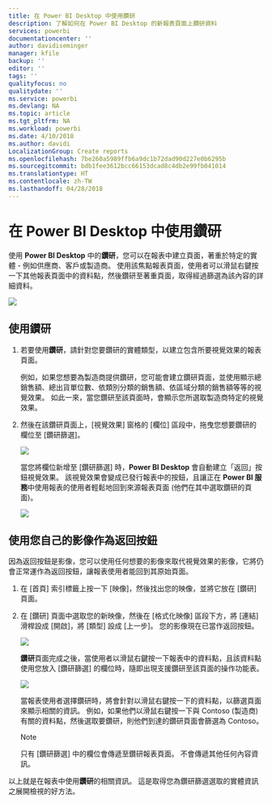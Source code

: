 ```yaml
---
title: 在 Power BI Desktop 中使用鑽研
description: 了解如何在 Power BI Desktop 的新報表頁面上鑽研資料
services: powerbi
documentationcenter: ''
author: davidiseminger
manager: kfile
backup: ''
editor: ''
tags: ''
qualityfocus: no
qualitydate: ''
ms.service: powerbi
ms.devlang: NA
ms.topic: article
ms.tgt_pltfrm: NA
ms.workload: powerbi
ms.date: 4/10/2018
ms.author: davidi
LocalizationGroup: Create reports
ms.openlocfilehash: 7be260a5989ffb6a9dc1b72dad90d227e0b6295b
ms.sourcegitcommit: bdb1fee3612bcc66153dcad8c4db2e99fb041014
ms.translationtype: HT
ms.contentlocale: zh-TW
ms.lasthandoff: 04/28/2018
---
```

# <a name="use-drillthrough-in-power-bi-desktop"></a>在 Power BI Desktop 中使用鑽研
使用 **Power BI Desktop** 中的**鑽研**，您可以在報表中建立頁面，著重於特定的實體 - 例如供應商、客戶或製造商。 使用該焦點報表頁面，使用者可以滑鼠右鍵按一下其他報表頁面中的資料點，然後鑽研至著重頁面，取得經過篩選為該內容的詳細資料。

![](media/desktop-drillthrough/drillthrough_01.png)

## <a name="using-drillthrough"></a>使用鑽研
1. 若要使用**鑽研**，請針對您要鑽研的實體類型，以建立包含所要視覺效果的報表頁面。 

    例如，如果您想要為製造商提供鑽研，您可能會建立鑽研頁面，並使用顯示總銷售額、總出貨單位數、依類別分類的銷售額、依區域分類的銷售額等等的視覺效果。 如此一來，當您鑽研至該頁面時，會顯示您所選取製造商特定的視覺效果。

2. 然後在該鑽研頁面上，[視覺效果] 窗格的 [欄位] 區段中，拖曳您想要鑽研的欄位至 [鑽研篩選]。

    ![](media/desktop-drillthrough/drillthrough_02.png)

    當您將欄位新增至 [鑽研篩選] 時，**Power BI Desktop** 會自動建立「返回」按鈕視覺效果。 該視覺效果會變成已發行報表中的按鈕，且讓正在 **Power BI 服務**中使用報表的使用者輕鬆地回到來源報表頁面 (他們在其中選取鑽研的頁面)。

    ![](media/desktop-drillthrough/drillthrough_03.png)

## <a name="use-your-own-image-for-a-back-button"></a>使用您自己的影像作為返回按鈕    
 因為返回按鈕是影像，您可以使用任何想要的影像來取代視覺效果的影像，它將仍會正常運作為返回按鈕，讓報表使用者能回到其原始頁面。

1. 在 [首頁] 索引標籤上按一下 [映像]，然後找出您的映像，並將它放在 [鑽研] 頁面。
2. 在 [鑽研] 頁面中選取您的新映像，然後在 [格式化映像] 區段下方，將 [連結] 滑桿設成 [開啟]，將 [類型] 設成 [上一步]。 您的影像現在已當作返回按鈕。

    ![](media/desktop-drillthrough/drillthrough_05.png)

    **鑽研**頁面完成之後，當使用者以滑鼠右鍵按一下報表中的資料點，且該資料點使用您放入 [鑽研篩選] 的欄位時，隨即出現支援鑽研至該頁面的操作功能表。

    ![](media/desktop-drillthrough/drillthrough_04.png)

    當報表使用者選擇鑽研時，將會針對以滑鼠右鍵按一下的資料點，以篩選頁面來顯示相關的資訊。 例如，如果他們以滑鼠右鍵按一下與 Contoso (製造商) 有關的資料點，然後選取要鑽研，則他們到達的鑽研頁面會篩選為 Contoso。

    > [!NOTE]
    > 只有 [鑽研篩選] 中的欄位會傳遞至鑽研報表頁面。 不會傳遞其他任何內容資訊。
    > 
    > 

以上就是在報表中使用**鑽研**的相關資訊。 這是取得您為鑽研篩選選取的實體資訊之展開檢視的好方法。

